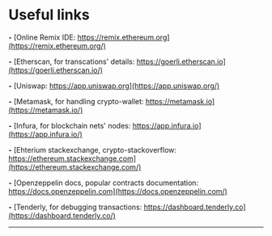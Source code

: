 # Useful links

**-** [Online Remix IDE: https://remix.ethereum.org](https://remix.ethereum.org/)

**-** [Etherscan, for transcations' details: https://goerli.etherscan.io](https://goerli.etherscan.io/)

**-** [Uniswap: https://app.uniswap.org](https://app.uniswap.org/)

**-** [Metamask, for handling crypto-wallet: https://metamask.io](https://metamask.io/)

**-** [Infura, for blockchain nets' nodes: https://app.infura.io](https://app.infura.io/)

**-** [Ehterium stackexchange, crypto-stackoverflow: https://ethereum.stackexchange.com](https://ethereum.stackexchange.com/)

**-** [Openzeppelin docs, popular contracts documentation: https://docs.openzeppelin.com](https://docs.openzeppelin.com/)

**-** [Tenderly, for debugging transactions: https://dashboard.tenderly.co](https://dashboard.tenderly.co/)

---
